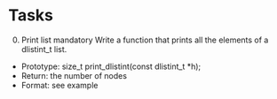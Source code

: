 # Tasks
0. Print list
mandatory
Write a function that prints all the elements of a dlistint_t list.

* Prototype: size_t print_dlistint(const dlistint_t *h);
* Return: the number of nodes
* Format: see example

